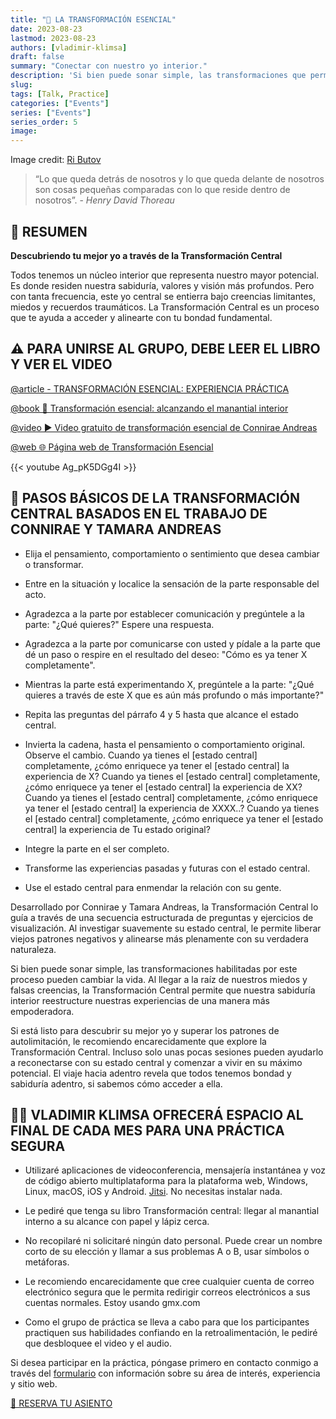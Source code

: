 ```yaml
---
title: "🌈 LA TRANSFORMACIÓN ESENCIAL"
date: 2023-08-23
lastmod: 2023-08-23
authors: [vladimir-klimsa]
draft: false
summary: "Conectar con nuestro yo interior."
description: 'Si bien puede sonar simple, las transformaciones que permite este proceso pueden cambiar la vida. Al llegar a la raíz de nuestros miedos y falsas creencias, la Transformación Esencial permite que nuestra sabiduría interior reestructure nuestras experiencias de una manera más empoderadora.'
slug: 
tags: [Talk, Practice]
categories: ["Events"]
series: ["Events"]
series_order: 5
image:
---
```


Image credit: [Ri Butov](https://pixabay.com/photos/young-woman-meditation-yoga-7527144/)

> “Lo que queda detrás de nosotros y lo que queda delante de nosotros son cosas pequeñas comparadas con lo que reside dentro de nosotros”. - *Henry David Thoreau*

## 📄 RESUMEN

**Descubriendo tu mejor yo a través de la Transformación Central**

Todos tenemos un núcleo interior que representa nuestro mayor potencial. Es donde residen nuestra sabiduría, valores y visión más profundos. Pero con tanta frecuencia, este yo central se entierra bajo creencias limitantes, miedos y recuerdos traumáticos. La Transformación Central es un proceso que te ayuda a acceder y alinearte con tu bondad fundamental.

## ⚠️ PARA UNIRSE AL GRUPO, DEBE LEER EL LIBRO Y VER EL VIDEO

[@article - TRANSFORMACIÓN ESENCIAL: EXPERIENCIA PRÁCTICA](/es/post/20230815-core-transformation/) 

[@book 📖 Transformación esencial: alcanzando el manantial interior](https://www.andreasnlp.com/store/nlp-books/core-transformation/)

[@video ▶️ Video gratuito de transformación esencial de Connirae Andreas](https://www.andreasnlp.com/resources/free-core-transformation-intro-video/)

[@web 🌐 Página web de Transformación Esencial](https://www.coretransformation.org/)

{{< youtube Ag_pK5DGg4I >}}

## 👣 PASOS BÁSICOS DE LA TRANSFORMACIÓN CENTRAL BASADOS EN EL TRABAJO DE CONNIRAE Y TAMARA ANDREAS

- Elija el pensamiento, comportamiento o sentimiento que desea cambiar o transformar.

- Entre en la situación y localice la sensación de la parte responsable del acto.

- Agradezca a la parte por establecer comunicación y pregúntele a la parte: "¿Qué quieres?" Espere una respuesta.

- Agradezca a la parte por comunicarse con usted y pídale a la parte que dé un paso o respire en el resultado del deseo: "Cómo es ya tener X completamente". 

- Mientras la parte está experimentando X, pregúntele a la parte: "¿Qué quieres a través de este X que es aún más profundo o más importante?"

- Repita las preguntas del párrafo 4 y 5 hasta que alcance el estado central.

- Invierta la cadena, hasta el pensamiento o comportamiento original. Observe el cambio. Cuando ya tienes el [estado central] completamente, ¿cómo enriquece ya tener el [estado central] la experiencia de X? Cuando ya tienes el [estado central] completamente, ¿cómo enriquece ya tener el [estado central] la experiencia de XX? Cuando ya tienes el [estado central] completamente, ¿cómo enriquece ya tener el [estado central] la experiencia de XXXX..? Cuando ya tienes el [estado central] completamente, ¿cómo enriquece ya tener el [estado central] la experiencia de Tu estado original?

- Integre la parte en el ser completo. 

- Transforme las experiencias pasadas y futuras con el estado central.

- Use el estado central para enmendar la relación con su gente.

Desarrollado por Connirae y Tamara Andreas, la Transformación Central lo guía a través de una secuencia estructurada de preguntas y ejercicios de visualización. Al investigar suavemente su estado central, le permite liberar viejos patrones negativos y alinearse más plenamente con su verdadera naturaleza.

Si bien puede sonar simple, las transformaciones habilitadas por este proceso pueden cambiar la vida. Al llegar a la raíz de nuestros miedos y falsas creencias, la Transformación Central permite que nuestra sabiduría interior reestructure nuestras experiencias de una manera más empoderadora.

Si está listo para descubrir su mejor yo y superar los patrones de autolimitación, le recomiendo encarecidamente que explore la Transformación Central. Incluso solo unas pocas sesiones pueden ayudarlo a reconectarse con su estado central y comenzar a vivir en su máximo potencial. El viaje hacia adentro revela que todos tenemos bondad y sabiduría adentro, si sabemos cómo acceder a ella.

## 👨‍🦲 VLADIMIR KLIMSA OFRECERÁ ESPACIO AL FINAL DE CADA MES PARA UNA PRÁCTICA SEGURA

- Utilizaré aplicaciones de videoconferencia, mensajería instantánea y voz de código abierto multiplataforma para la plataforma web, Windows, Linux, macOS, iOS y Android. [Jitsi](https://en.wikipedia.org/wiki/Jitsi). No necesitas instalar nada.

- Le pediré que tenga su libro Transformación central: llegar al manantial interno a su alcance con papel y lápiz cerca.

- No recopilaré ni solicitaré ningún dato personal. Puede crear un nombre corto de su elección y llamar a sus problemas A o B, usar símbolos o metáforas.

- Le recomiendo encarecidamente que cree cualquier cuenta de correo electrónico segura que le permita redirigir correos electrónicos a sus cuentas normales. Estoy usando gmx.com

- Como el grupo de práctica se lleva a cabo para que los participantes practiquen sus habilidades confiando en la retroalimentación, le pediré que desbloquee el video y el audio.

Si desea participar en la práctica, póngase primero en contacto conmigo a través del [formulario](/es/#contacto) con información sobre su área de interés, experiencia y sitio web.

<a href="/es/#contacto" aria-label="RESERVA TU ASIENTO" class="btn btn-danger btn-block text-white">🎫 RESERVA TU ASIENTO</a>